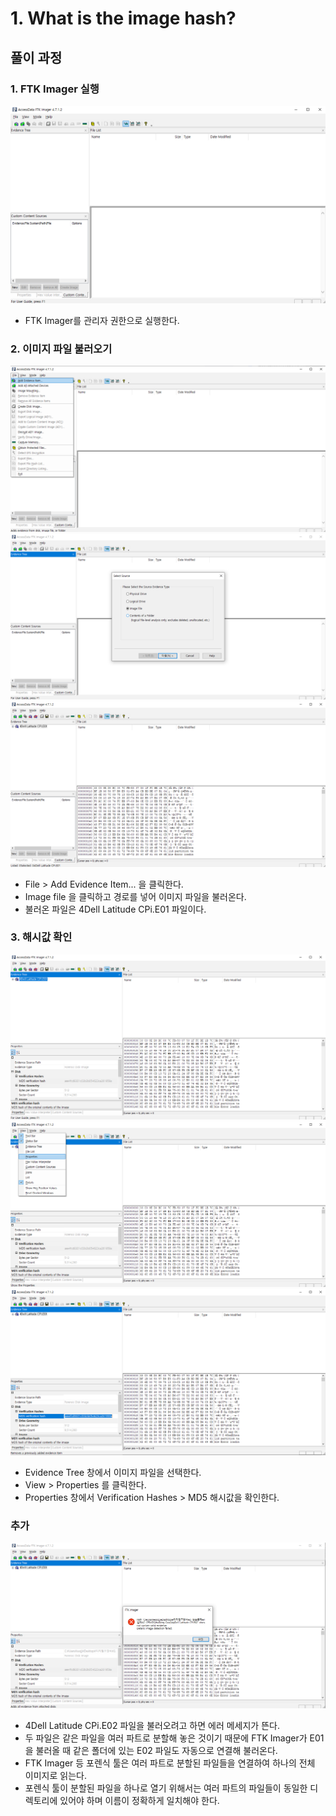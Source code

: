 # 1. What is the image hash?

## 풀이 과정
### 1. FTK Imager 실행
![사진](images/1.png)

- FTK Imager를 관리자 권한으로 실행한다.

### 2. 이미지 파일 불러오기
![사진](images/2.png)
![사진](images/3.png)
![사진](images/4.png)

- File > Add Evidence Item... 을 클릭한다.
- Image file 을 클릭하고 경로를 넣어 이미지 파일을 불러온다.
- 불러온 파일은 4Dell Latitude CPi.E01 파일이다.

### 3. 해시값 확인
![사진](images/5.png)
![사진](images/6.png)
![사진](images/7.png)

- Evidence Tree 창에서 이미지 파일을 선택한다.
- View > Properties 를 클릭한다.
- Properties 창에서 Verification Hashes > MD5 해시값을 확인한다.

### 추가
![사진](images/8.png)

- 4Dell Latitude CPi.E02 파일을 불러오려고 하면 에러 메세지가 뜬다.
- 두 파일은 같은 파일을 여러 파트로 분할해 놓은 것이기 때문에 FTK Imager가 E01을 불러올 때 같은 폴더에 있는 E02 파일도 자동으로 연결해 불러온다.
- FTK Imager 등 포렌식 툴은 여러 파트로 분할된 파일들을 연결하여 하나의 전체 이미지로 읽는다.
- 포렌식 툴이 분할된 파일을 하나로 열기 위해서는 여러 파트의 파일들이 동일한 디렉토리에 있어야 하며 이름이 정확하게 일치해야 한다.